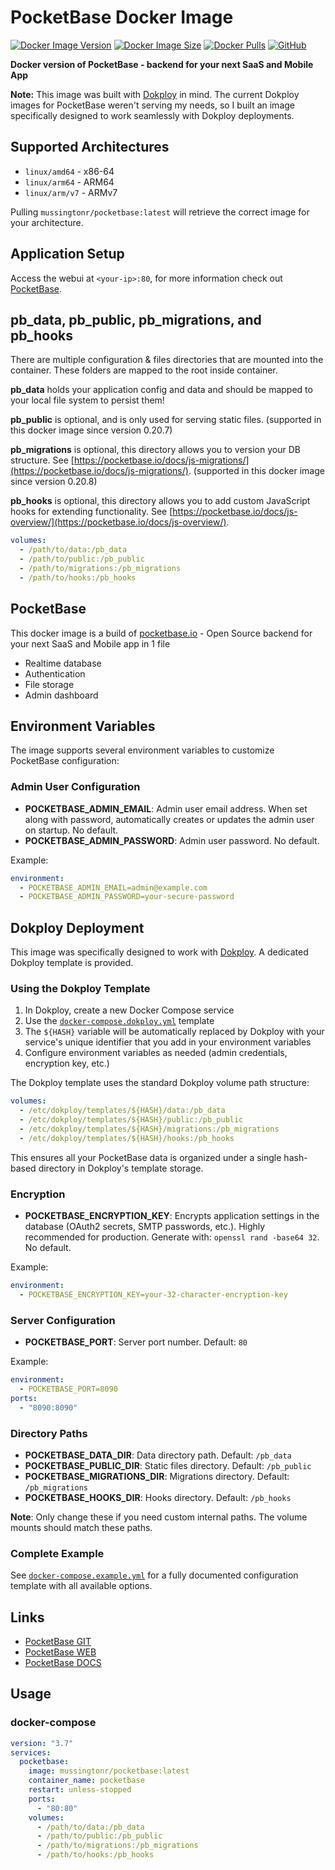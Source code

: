 # PocketBase Docker Image

[![Docker Image Version](https://img.shields.io/docker/v/mussingtonr/pocketbase?sort=semver&label=version)](https://hub.docker.com/r/mussingtonr/pocketbase)
[![Docker Image Size](https://img.shields.io/docker/image-size/mussingtonr/pocketbase/latest?label=image%20size)](https://hub.docker.com/r/mussingtonr/pocketbase)
[![Docker Pulls](https://img.shields.io/docker/pulls/mussingtonr/pocketbase)](https://hub.docker.com/r/mussingtonr/pocketbase)
[![GitHub](https://img.shields.io/github/license/mussingtonr/pocketbase-docker-dokploy-template)](https://github.com/mussingtonr/pocketbase-docker-dokploy-template)

**Docker version of PocketBase - backend for your next SaaS and Mobile App**

**Note:** This image was built with [Dokploy](https://dokploy.com) in mind. The current Dokploy images for PocketBase weren't serving my needs, so I built an image specifically designed to work seamlessly with Dokploy deployments.

## Supported Architectures

- `linux/amd64` - x86-64
- `linux/arm64` - ARM64
- `linux/arm/v7` - ARMv7

Pulling `mussingtonr/pocketbase:latest` will retrieve the correct image for your architecture.

## Application Setup

Access the webui at `<your-ip>:80`, for more information check out [PocketBase](https://pocketbase.io).

## pb_data, pb_public, pb_migrations, and pb_hooks

There are multiple configuration & files directories that are mounted into the container. These folders are mapped to the root inside container.

**pb_data** holds your application config and data and should be mapped to your local file system to persist them!

**pb_public** is optional, and is only used for serving static files. (supported in this docker image since version 0.20.7)

**pb_migrations** is optional, this directory allows you to version your DB structure. See [https://pocketbase.io/docs/js-migrations/](https://pocketbase.io/docs/js-migrations/). (supported in this docker image since version 0.20.8)

**pb_hooks** is optional, this directory allows you to add custom JavaScript hooks for extending functionality. See [https://pocketbase.io/docs/js-overview/](https://pocketbase.io/docs/js-overview/).

```yaml
volumes:
  - /path/to/data:/pb_data
  - /path/to/public:/pb_public
  - /path/to/migrations:/pb_migrations
  - /path/to/hooks:/pb_hooks
```

## PocketBase

This docker image is a build of [pocketbase.io](https://pocketbase.io) - Open Source backend for your next SaaS and Mobile app in 1 file

- Realtime database
- Authentication
- File storage
- Admin dashboard

## Environment Variables

The image supports several environment variables to customize PocketBase configuration:

### Admin User Configuration

- **POCKETBASE_ADMIN_EMAIL**: Admin user email address. When set along with password, automatically creates or updates the admin user on startup. No default.
- **POCKETBASE_ADMIN_PASSWORD**: Admin user password. No default.

Example:
```yaml
environment:
  - POCKETBASE_ADMIN_EMAIL=admin@example.com
  - POCKETBASE_ADMIN_PASSWORD=your-secure-password
```

## Dokploy Deployment

This image was specifically designed to work with [Dokploy](https://dokploy.com). A dedicated Dokploy template is provided.

### Using the Dokploy Template

1. In Dokploy, create a new Docker Compose service
2. Use the [`docker-compose.dokploy.yml`](docker-compose.dokploy.yml) template
3. The `${HASH}` variable will be automatically replaced by Dokploy with your service's unique identifier that you add in your environment variables
4. Configure environment variables as needed (admin credentials, encryption key, etc.)

The Dokploy template uses the standard Dokploy volume path structure:
```yaml
volumes:
  - /etc/dokploy/templates/${HASH}/data:/pb_data
  - /etc/dokploy/templates/${HASH}/public:/pb_public
  - /etc/dokploy/templates/${HASH}/migrations:/pb_migrations
  - /etc/dokploy/templates/${HASH}/hooks:/pb_hooks
```

This ensures all your PocketBase data is organized under a single hash-based directory in Dokploy's template storage.

### Encryption

- **POCKETBASE_ENCRYPTION_KEY**: Encrypts application settings in the database (OAuth2 secrets, SMTP passwords, etc.). Highly recommended for production. Generate with: `openssl rand -base64 32`. No default.

Example:
```yaml
environment:
  - POCKETBASE_ENCRYPTION_KEY=your-32-character-encryption-key
```

### Server Configuration

- **POCKETBASE_PORT**: Server port number. Default: `80`

Example:
```yaml
environment:
  - POCKETBASE_PORT=8090
ports:
  - "8090:8090"
```

### Directory Paths

- **POCKETBASE_DATA_DIR**: Data directory path. Default: `/pb_data`
- **POCKETBASE_PUBLIC_DIR**: Static files directory. Default: `/pb_public`
- **POCKETBASE_MIGRATIONS_DIR**: Migrations directory. Default: `/pb_migrations`
- **POCKETBASE_HOOKS_DIR**: Hooks directory. Default: `/pb_hooks`

**Note**: Only change these if you need custom internal paths. The volume mounts should match these paths.

### Complete Example

See [`docker-compose.example.yml`](docker-compose.example.yml) for a fully documented configuration template with all available options.

## Links

- [PocketBase GIT](https://github.com/pocketbase/pocketbase)
- [PocketBase WEB](https://pocketbase.io)
- [PocketBase DOCS](https://pocketbase.io/docs/)

## Usage

### docker-compose

```yaml
version: "3.7"
services:
  pocketbase:
    image: mussingtonr/pocketbase:latest
    container_name: pocketbase
    restart: unless-stopped
    ports:
      - "80:80"
    volumes:
      - /path/to/data:/pb_data
      - /path/to/public:/pb_public
      - /path/to/migrations:/pb_migrations
      - /path/to/hooks:/pb_hooks